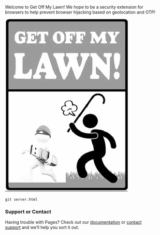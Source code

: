 Welcome to Get Off My Lawn!
We hope to be a security extension for browsers to help prevent browser hijacking based on geolocation and OTP!


![Screenshot](41758086_1293486934126472_1737146226341576704_n.jpg)

`git server.html` 





### Support or Contact

Having trouble with Pages? Check out our [documentation](https://help.github.com/categories/github-pages-basics/) or [contact support](https://github.com/contact) and we’ll help you sort it out.
